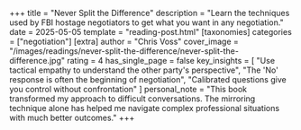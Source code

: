 +++
title = "Never Split the Difference"
description = "Learn the techniques used by FBI hostage negotiators to get what you want in any negotiation."
date = 2025-05-05
template = "reading-post.html"
[taxonomies]
categories = ["negotiation"]
[extra]
author = "Chris Voss"
cover_image = "/images/readings/never-split-the-difference/never-split-the-difference.jpg"
rating = 4
has_single_page = false
key_insights = [
    "Use tactical empathy to understand the other party's perspective",
    "The 'No' response is often the beginning of negotiation",
    "Calibrated questions give you control without confrontation"
]
personal_note = "This book transformed my approach to difficult conversations. The mirroring technique alone has helped me navigate complex professional situations with much better outcomes."
+++